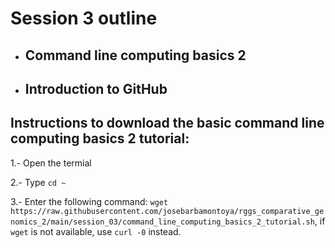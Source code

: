 # Session 3 outline

* ## Command line computing basics 2
* ## Introduction to GitHub

## Instructions to download the basic command line computing basics 2 tutorial:
  1.- Open the termial

  2.- Type `cd ~`

  3.- Enter the following command: `wget https://raw.githubusercontent.com/josebarbamontoya/rggs_comparative_genomics_2/main/session_03/command_line_computing_basics_2_tutorial.sh`, if `wget` is not available, use `curl -0` instead.
